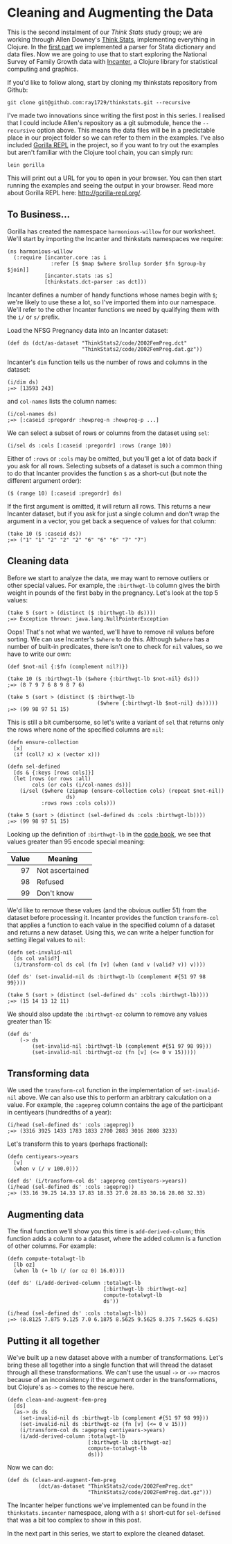 # Cleaning and Augmenting the Data

This is the second instalment of our _Think Stats_ study group; we are
working through Allen Downey's
[Think Stats](http://shop.oreilly.com/product/0636920034094.do),
implementing everything in Clojure. In the
[first part](http://tech.metail.com/think-stats-in-clojure-i/) we
implemented a parser for Stata dictionary and data files. Now we are
going to use that to start exploring the National Survey of Family
Growth data with [Incanter](http://incanter.org/), a Clojure library 
for statistical computing and graphics.

If you'd like to follow along, start by cloning my thinkstats repository from Github:

    git clone git@github.com:ray1729/thinkstats.git --recursive
    
I've made two innovations since writing the first post in this series. I
realised that I could include Allen's repository as a git submodule,
hence the `--recursive` option above. This means the data files will be
in a predictable place in our project folder so we can refer to them in
the examples. I've also included
[Gorilla REPL](http://gorilla-repl.org/) in the project, so if you want to
try out the examples but aren't familiar with the Clojure tool chain,
you can simply run:

    lein gorilla

This will print out a URL for you to open in your browser. You can then
start running the examples and seeing the output in your browser. Read
more about Gorilla REPL here: <http://gorilla-repl.org/>.

## To Business...

Gorilla has created the namespace `harmonious-willow` for our
worksheet. We'll start by importing the Incanter and thinkstats
namespaces we require:

    (ns harmonious-willow
      (:require [incanter.core :as i
                  :refer [$ $map $where $rollup $order $fn $group-by $join]]
                [incanter.stats :as s]
                [thinkstats.dct-parser :as dct]))

Incanter defines a number of handy functions whose names begin with `$`;
we're likely to use these a lot, so I've imported them into our
namespace. We'll refer to the other Incanter functions we need by
qualifying them with the `i/` or `s/` prefix.

Load the NFSG Pregnancy data into an Incanter dataset:

    (def ds (dct/as-dataset "ThinkStats2/code/2002FemPreg.dct"
                            "ThinkStats2/code/2002FemPreg.dat.gz"))

Incanter's `dim` function tells us the number of rows and columns in the dataset:

    (i/dim ds)
    ;=> [13593 243]
    

and `col-names` lists the column names:

    (i/col-names ds)
    ;=> [:caseid :pregordr :howpreg-n :howpreg-p ...]
    
We can select a subset of rows or columns from the dataset using `sel`:

    (i/sel ds :cols [:caseid :pregordr] :rows (range 10))

Either of `:rows` or `:cols` may be omitted, but you'll get a lot of
data back if you ask for all rows. Selecting subsets of a dataset is
such a common thing to do that Incanter provides the function `$` as a
short-cut (but note the different argument order):

    ($ (range 10) [:caseid :pregordr] ds)

If the first argument is omitted, it will return all rows. This returns
a new Incanter dataset, but if you ask for just a single column and
don't wrap the argument in a vector, you get back a sequence of values
for that column:

    (take 10 ($ :caseid ds))
    ;=> ("1" "1" "2" "2" "2" "6" "6" "6" "7" "7")
   
## Cleaning data

Before we start to analyze the data, we may want to remove outliers
or other special values. For example, the `:birthwgt-lb` column gives
the birth weight in pounds of the first baby in the pregnancy. Let's
look at the top 5 values:

    (take 5 (sort > (distinct ($ :birthwgt-lb ds))))
    ;=> Exception thrown: java.lang.NullPointerException
   
Oops! That's not what we wanted, we'll have to remove nil values before
sorting. We can use Incanter's `$where` to do this. Although `$where`
has a number of built-in predicates, there isn't one to check for `nil` values, so we have to write our own:

    (def $not-nil {:$fn (complement nil?)})

    (take 10 ($ :birthwgt-lb ($where {:birthwgt-lb $not-nil} ds)))
    ;=> (8 7 9 7 6 8 9 8 7 6)
    
    (take 5 (sort > (distinct ($ :birthwgt-lb 
                                 ($where {:birthwgt-lb $not-nil} ds)))))
    ;=> (99 98 97 51 15)

This is still a bit cumbersome, so let's write a variant of `sel` that
returns only the rows where none of the specified columns are `nil`:

    (defn ensure-collection
      [x]
      (if (coll? x) x (vector x)))
    
    (defn sel-defined
      [ds & {:keys [rows cols]}]
      (let [rows (or rows :all)
            cols (or cols (i/col-names ds))]
        (i/sel ($where (zipmap (ensure-collection cols) (repeat $not-nil))
                       ds)
               :rows rows :cols cols)))

    (take 5 (sort > (distinct (sel-defined ds :cols :birthwgt-lb))))
    ;=> (99 98 97 51 15)
    
Looking up the definition of `:birthwgt-lb` in the 
[code book](http://www.icpsr.umich.edu/nsfg6/Controller?displayPage=labelDetails&fileCode=PREG&section=&subSec=8014&srtLabel=611802), we see that values greater than 95 encode special meaning:

| Value | Meaning       |
|------:|---------------|
|97     |Not ascertained|
|98     |Refused        |
|99     |Don't know     |

We'd like to remove these values (and the obvious outlier 51) from the
dataset before processing it. Incanter provides the function
`transform-col` that applies a function to each value in the specified
column of a dataset and returns a new dataset. Using this, we can write
a helper function for setting illegal values to `nil`:

    (defn set-invalid-nil
      [ds col valid?]
      (i/transform-col ds col (fn [v] (when (and v (valid? v)) v))))

    (def ds' (set-invalid-nil ds :birthwgt-lb (complement #{51 97 98 99})))

    (take 5 (sort > (distinct (sel-defined ds' :cols :birthwgt-lb))))
    ;=> (15 14 13 12 11)

We should also update the `:birthwgt-oz` column to remove any values
greater than 15:

    (def ds'
        (-> ds
            (set-invalid-nil :birthwgt-lb (complement #{51 97 98 99}))
            (set-invalid-nil :birthwgt-oz (fn [v] (<= 0 v 15)))))

## Transforming data

We used the `transform-col` function in the implementation of
`set-invalid-nil` above. We can also use this to perform an arbitrary
calculation on a value. For example, the `:agepreg` column contains the
age of the participant in centiyears (hundredths of a year):

    (i/head (sel-defined ds' :cols :agepreg))
    ;=> (3316 3925 1433 1783 1833 2700 2883 3016 2808 3233)

Let's transform this to years (perhaps fractional):

    (defn centiyears->years
      [v]
      (when v (/ v 100.0)))

    (def ds' (i/transform-col ds' :agepreg centiyears->years))
    (i/head (sel-defined ds' :cols :agepreg))
    ;=> (33.16 39.25 14.33 17.83 18.33 27.0 28.83 30.16 28.08 32.33)
    
## Augmenting data

The final function we'll show you this time is `add-derived-column`;
this function adds a column to a dataset, where the added column is a
function of other columns. For example:

    (defn compute-totalwgt-lb
      [lb oz]
      (when lb (+ lb (/ (or oz 0) 16.0))))

    (def ds' (i/add-derived-column :totalwgt-lb
                                   [:birthwgt-lb :birthwgt-oz]
                                   compute-totalwgt-lb
                                   ds'))
                                   
    (i/head (sel-defined ds' :cols :totalwgt-lb))
    ;=> (8.8125 7.875 9.125 7.0 6.1875 8.5625 9.5625 8.375 7.5625 6.625)
    
## Putting it all together

We've built up a new dataset above with a number of
transformations. Let's bring these all together into a single function
that will thread the dataset through all these transformations. We can't
use the usual `->` or `->>` macros because of an inconsistency it the
argument order in the transformations, but Clojure's `as->` comes to the
rescue here.

    (defn clean-and-augment-fem-preg
      [ds]
      (as-> ds ds
        (set-invalid-nil ds :birthwgt-lb (complement #{51 97 98 99}))
        (set-invalid-nil ds :birthwgt-oz (fn [v] (<= 0 v 15)))
        (i/transform-col ds :agepreg centiyears->years)
        (i/add-derived-column :totalwgt-lb
                              [:birthwgt-lb :birthwgt-oz]
                              compute-totalwgt-lb
                              ds)))

Now we can do:

    (def ds (clean-and-augment-fem-preg
              (dct/as-dataset "ThinkStats2/code/2002FemPreg.dct"
                              "ThinkStats2/code/2002FemPreg.dat.gz")))

The Incanter helper functions we've implemented can be found in the
`thinkstats.incanter` namespace, along with a `$!` short-cut for
`sel-defined` that was a bit too complex to show in this post.

In the next part in this series, we start to explore the cleaned
dataset.
